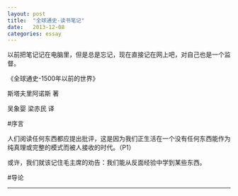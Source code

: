 ```yaml
---
layout: post
title:  "全球通史-读书笔记"
date:   2013-12-08
categories: essay
---
```


以前把笔记记在电脑里，但是总是忘记，现在直接记在网上吧，对自己也是一个监督。

《全球通史-1500年以前的世界》
 
斯塔夫里阿诺斯 著

吴象婴 梁赤民 译

#序言

人们阅读任何东西都应提出批评，这是因为我们正生活在一个没有任何东西能作为纯真理或完整的模式而被人接收的时代。（P1）

或许，我们就该记住毛主席的劝告：我们能从反面经验中学到某些东西。

#导论


-----

